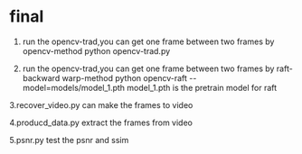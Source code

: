 # final
1. run the opencv-trad,you can get one frame between two frames by opencv-method
	python opencv-trad.py

2. run the opencv-trad,you can get one frame between two frames by raft-backward warp-method
	python opencv-raft --model=models/model_1.pth
	model_1.pth is the pretrain model for raft

3.recover_video.py can make the frames to video

4.producd_data.py extract the frames from video

5.psnr.py test the psnr and ssim 